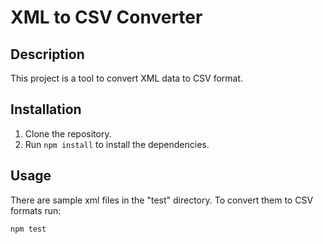 # XML to CSV Converter

## Description

This project is a tool to convert XML data to CSV format.

## Installation

1. Clone the repository.
2. Run `npm install` to install the dependencies.

## Usage

There are sample xml files in the "test" directory. To convert them to CSV formats run:

```bash
npm test
